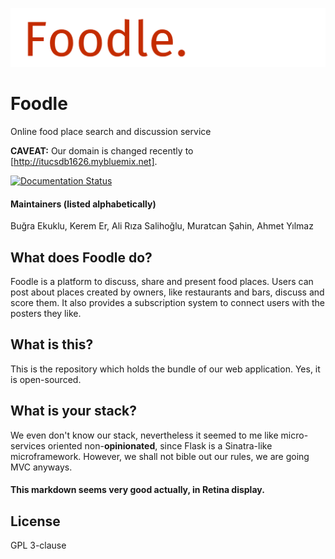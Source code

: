 ![Foodle.](https://github.com/Chatatata/itucsdb1626/raw/master/banner.png)

# Foodle
Online food place search and discussion service

**CAVEAT:** Our domain is changed recently to [http://itucsdb1626.mybluemix.net].



[![Documentation Status](https://readthedocs.org/projects/itucsdb1626/badge/?version=latest)](http://itucsdb1626.readthedocs.io/en/latest/?badge=latest)

#### Maintainers (listed alphabetically)
Buğra Ekuklu, Kerem Er, Ali Rıza Salihoğlu, Muratcan Şahin, Ahmet Yılmaz


## What does Foodle do?
Foodle is a platform to discuss, share and present food places. Users can post about places created by owners, like restaurants and bars, discuss and score them. It also provides a subscription system to connect users with the posters they like.

## What is this?
This is the repository which holds the bundle of our web application. Yes, it is open-sourced.

## What is your stack?
We even don't know our stack, nevertheless it seemed to me like micro-services oriented non-**opinionated**, since Flask is a Sinatra-like microframework. However, we shall not bible out our rules, we are going MVC anyways.

#### This markdown seems very good actually, in Retina display.

## License
GPL 3-clause
